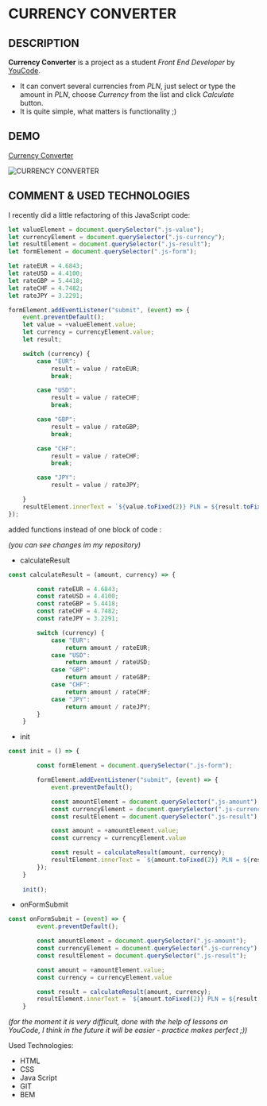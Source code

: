 # CURRENCY CONVERTER

## DESCRIPTION
**Currency Converter** is a project as a student *Front End Developer* by [YouCode](https://youcode.pl/frontend-developer/).
- It can convert several currencies from *PLN*, just select or type the amount in *PLN*, choose *Currency* from the list and click *Calculate* button.
- It is quite simple, what matters is functionality ;)
## DEMO
[Currency Converter](https://sebastiannadialkowski.github.io/Currency-Converter/)

![CURRENCY CONVERTER](https://user-images.githubusercontent.com/121190741/212160951-17b1fd66-6720-443a-bc5f-e7ebdaa1bb0c.gif)

## COMMENT & USED TECHNOLOGIES

I recently did a little refactoring of this JavaScript code:

```javascript
let valueElement = document.querySelector(".js-value");
let currencyElement = document.querySelector(".js-currency");
let resultElement = document.querySelector(".js-result");
let formElement = document.querySelector(".js-form");

let rateEUR = 4.6843;
let rateUSD = 4.4100;
let rateGBP = 5.4418;
let rateCHF = 4.7482;
let rateJPY = 3.2291;

formElement.addEventListener("submit", (event) => {
    event.preventDefault();
    let value = +valueElement.value;
    let currency = currencyElement.value;
    let result;

    switch (currency) {
        case "EUR":
            result = value / rateEUR;
            break;

        case "USD":
            result = value / rateCHF;
            break;

        case "GBP":
            result = value / rateGBP;
            break;

        case "CHF":
            result = value / rateCHF;
            break;

        case "JPY":
            result = value / rateJPY;

    }
    resultElement.innerText = `${value.toFixed(2)} PLN = ${result.toFixed(2)} ${currency}`;
}); 
```

added  functions instead of one block of code :

*(you can see changes im my repository)*

- calculateResult 
```javascript
const calculateResult = (amount, currency) => {

        const rateEUR = 4.6843;
        const rateUSD = 4.4100;
        const rateGBP = 5.4418;
        const rateCHF = 4.7482;
        const rateJPY = 3.2291;

        switch (currency) {
            case "EUR":
                return amount / rateEUR;
            case "USD":
                return amount / rateUSD;
            case "GBP":
                return amount / rateGBP;
            case "CHF":
                return amount / rateCHF;
            case "JPY":
                return amount / rateJPY;
        }
    }
```
- init 
```javascript
const init = () => {

        const formElement = document.querySelector(".js-form");

        formElement.addEventListener("submit", (event) => {
            event.preventDefault();

            const amountElement = document.querySelector(".js-amount");
            const currencyElement = document.querySelector(".js-currency");
            const resultElement = document.querySelector(".js-result");

            const amount = +amountElement.value;
            const currency = currencyElement.value

            const result = calculateResult(amount, currency);
            resultElement.innerText = `${amount.toFixed(2)} PLN = ${result.toFixed(2)} ${currency}`;
        });
    }
    
    init();
```    

- onFormSubmit
```javascript
const onFormSubmit = (event) => {
        event.preventDefault();

        const amountElement = document.querySelector(".js-amount");
        const currencyElement = document.querySelector(".js-currency");
        const resultElement = document.querySelector(".js-result");

        const amount = +amountElement.value;
        const currency = currencyElement.value

        const result = calculateResult(amount, currency);
        resultElement.innerText = `${amount.toFixed(2)} PLN = ${result.toFixed(2)} ${currency}`;
    }
```


*(for the moment it is very difficult, done with the help of lessons on YouCode, I think in the future it will be easier - practice makes perfect ;))*


Used Technologies:
- HTML
- CSS
- Java Script
- GIT
- BEM
